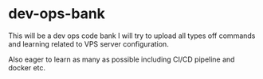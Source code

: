 # dev-ops-bank
This will be a dev ops code bank I will try to upload all types off commands and learning related to VPS server configuration.

Also eager to learn as many as possible including CI/CD pipeline and docker etc.